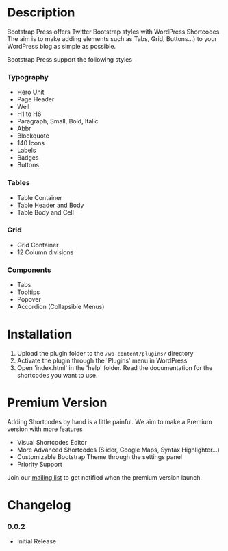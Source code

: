 # Description

Bootstrap Press offers Twitter Bootstrap styles with WordPress Shortcodes. The aim is to make adding elements such as Tabs, Grid, Buttons...) to your WordPress blog as simple as possible.

Bootstrap Press support the following styles

### Typography

* Hero Unit
* Page Header
* Well
* H1 to H6
* Paragraph, Small, Bold, Italic
* Abbr
* Blockquote
* 140 Icons
* Labels
* Badges
* Buttons

### Tables

* Table Container
* Table Header and Body
* Table Body and Cell

### Grid

* Grid Container
* 12 Column divisions

### Components

* Tabs
* Tooltips
* Popover
* Accordion (Collapsible Menus)

# Installation

1. Upload the plugin folder to the `/wp-content/plugins/` directory
2. Activate the plugin through the 'Plugins' menu in WordPress
3. Open 'index.html' in the 'help' folder. Read the documentation for the shortcodes you want to use.

# Premium Version

Adding Shortcodes by hand is a little painful. We aim to make a Premium version with more features

* Visual Shortcodes Editor
* More Advanced Shortcodes (Slider, Google Maps, Syntax Highlighter...)
* Customizable Bootstrap Theme through the settings panel
* Priority Support

Join our [mailing list](http://costartpress.com) to get notified when the premium version launch.

# Changelog

### 0.0.2
* Initial Release